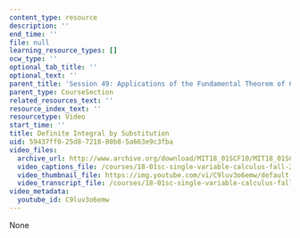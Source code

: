 ```yaml
---
content_type: resource
description: ''
end_time: ''
file: null
learning_resource_types: []
ocw_type: ''
optional_tab_title: ''
optional_text: ''
parent_title: 'Session 49: Applications of the Fundamental Theorem of Calculus'
parent_type: CourseSection
related_resources_text: ''
resource_index_text: ''
resourcetype: Video
start_time: ''
title: Definite Integral by Substitution
uid: 59437ff0-25d8-7218-80b8-5a663e9c3fba
video_files:
  archive_url: http://www.archive.org/download/MIT18_01SCF10/MIT18_01SCF10Rec_39_300k.mp4
  video_captions_file: /courses/18-01sc-single-variable-calculus-fall-2010/97c5e5cd75a45616a5f582b09e96287b_C9luv3o6emw.vtt
  video_thumbnail_file: https://img.youtube.com/vi/C9luv3o6emw/default.jpg
  video_transcript_file: /courses/18-01sc-single-variable-calculus-fall-2010/215f94bf8619303d54eae70a6d1632f6_C9luv3o6emw.pdf
video_metadata:
  youtube_id: C9luv3o6emw
---
```

None

